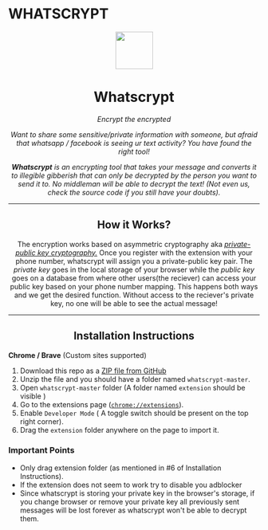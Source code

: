 # WHATSCRYPT

<p align="center">
  <img src="https://user-images.githubusercontent.com/59741135/159886607-54432562-65a3-435b-8d1a-58f8f91bda74.png" width="75" height="75"/>
</p>

<h1 align="center">Whatscrypt</h1>

<p align="center"><em>Encrypt the encrypted</em></p>

<em>
<p align="center">
Want to share some sensitive/private information with someone, but afraid that whatsapp / facebook is seeing ur text activity? You have found the right tool!
</p>

<p align="center">
<strong>Whatscrypt</strong> is an encrypting tool that takes your message and converts it to illegible
gibberish that can only be decrypted by the person you want to send it to. No middleman will be able to decrypt the text! (Not even us, check the source code if you still have your doubts).
</p>
</em>

<hr>
<h2 align="center">How it Works?</h2>
<p align="center">
The encryption works based on asymmetric cryptography aka <a href="https://en.wikipedia.org/wiki/Public-key_cryptography"><em>private-public key cryptography.</em></a>
Once you register with the extension with your phone number, whatscrypt will assign you a private-public key pair.
The <em>private key</em> goes in the local storage of your browser while the <em>public key </em> goes on a database from where other users(the reciever) can access your public key based on your phone number mapping.
This happens both ways and we get the desired function. Without access to the reciever's private key, no one will be able to see the actual message!
</p>
<hr>
<h2 align="center">Installation Instructions</h1>

**Chrome / Brave** (Custom sites supported)

1. Download this repo as a [ZIP file from GitHub](https://github.com/gg-dev-05/whatscrypt/archive/refs/heads/master.zip)
1. Unzip the file and you should have a folder named `whatscrypt-master`.
1. Open `whatscrypt-master` folder (A folder named `extension` should be visible )
1. Go to the extensions page (<a href="chrome://extensions">`chrome://extensions`</a>).
1. Enable `Developer Mode` ( A toggle switch should be present on the top right corner).
1. Drag the `extension` folder anywhere on the page to import it.

<h3>Important Points</h3>

- Only drag extension folder (as mentioned in #6 of Installation Instructions).
- If the extension does not seem to work try to disable you adblocker
- Since whatscrypt is storing your private key in the browser's storage, if you change browser or remove your private key all previously sent messages will be lost forever as whatscrypt won't be able to decrypt them.
